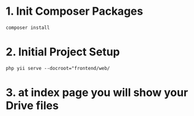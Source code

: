 # 1. Init Composer Packages
    composer install

# 2. Initial Project Setup
    php yii serve --docroot="frontend/web/

# 3. at index page you will show your Drive files 
